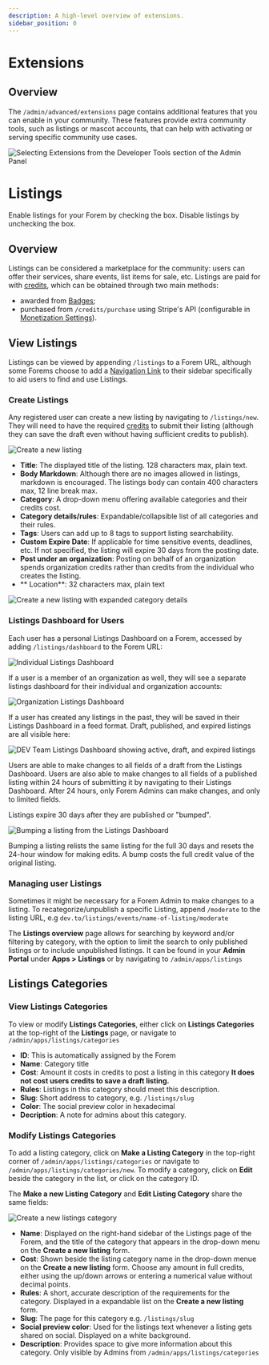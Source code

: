 ```yaml
---
description: A high-level overview of extensions.
sidebar_position: 0
---
```


# Extensions

## Overview

The `/admin/advanced/extensions` page contains additional features that you can enable in your community. These features provide extra community tools, such as listings or mascot accounts, that can help with activating or serving specific community use cases.

![Selecting Extensions from the Developer Tools section of the Admin Panel](https://raw.githubusercontent.com/forem/admin-docs/main/static/img/developerToolsExtensions.png)

# Listings

Enable listings for your Forem by checking the box. Disable listings by unchecking the box.

## Overview

Listings can be considered a marketplace for the community: users can offer their services, share events, list items for sale, etc. Listings are paid for with [credits](https://admin.forem.com/docs/advanced-customization/config/credits), which can be obtained through two main methods:

- awarded from [Badges](https://admin.forem.com/docs/forem-basics/badges);
- purchased from `/credits/purchase` using Stripe's API (configurable in [Monetization Settings](https://admin.forem.com/docs/advanced-customization/config/monetization)).

## View Listings

Listings can be viewed by appending `/listings` to a Forem URL, although some Forems choose to add a [Navigation Link](https://admin.forem.com/docs/advanced-customization/navigation-links) to their sidebar specifically to aid users to find and use Listings.

### Create Listings

Any registered user can create a new listing by navigating to `/listings/new`. They will need to have the required [credits](https://admin.forem.com/docs/advanced-customization/config/credits) to submit their listing (although they can save the draft even without having sufficient credits to publish).

![Create a new listing](https://raw.githubusercontent.com/forem/admin-docs/main/static/img/listingsCreateNew.png)

- **Title**: The displayed title of the listing. 128 characters max, plain text.
- **Body Markdown**: Although there are no images allowed in listings, markdown is encouraged. The listings body can contain 400 characters max, 12 line break max.
- **Category**: A drop-down menu offering available categories and their credits cost.
- **Category details/rules**: Expandable/collapsible list of all categories and their rules.
- **Tags**: Users can add up to 8 tags to support listing searchability.
- **Custom Expire Date**: If applicable for time sensitive events, deadlines, etc. If not specified, the listing will expire 30 days from the posting date.
- **Post under an organization**: Posting on behalf of an organization spends organization credits rather than credits from the individual who creates the listing.
- ** Location**: 32 characters max, plain text

![Create a new listing with expanded category details](https://raw.githubusercontent.com/forem/admin-docs/main/static/img/listingsCreateNewExpandCategories.png)

### Listings Dashboard for Users

Each user has a personal Listings Dashboard on a Forem, accessed by adding `/listings/dashboard` to the Forem URL:

![Individual Listings Dashboard](https://raw.githubusercontent.com/forem/admin-docs/main/static/img/listingsDashboardNoOrg.png)

If a user is a member of an organization as well, they will see a separate listings dashboard for their individual and organization accounts:

![Organization Listings Dashboard](https://raw.githubusercontent.com/forem/admin-docs/main/static/img/listingsDashboardOrg.png)

If a user has created any listings in the past, they will be saved in their Listings Dashboard in a feed format. Draft, published, and expired listings are all visible here:

![DEV Team Listings Dashboard showing active, draft, and expired listings](https://raw.githubusercontent.com/forem/admin-docs/main/static/img/listingsDashboardExpired.png)

Users are able to make changes to all fields of a draft from the Listings Dashboard. Users are also able to make changes to all fields of a published listing within 24 hours of submitting it by navigating to their Listings Dashboard. After 24 hours, only Forem Admins can make changes, and only to limited fields.

Listings expire 30 days after they are published or "bumped".

![Bumping a listing from the Listings Dashboard](https://raw.githubusercontent.com/forem/admin-docs/main/static/img/listingsBump.png)

Bumping a listing relists the same listing for the full 30 days and resets the 24-hour window for making edits. A bump costs the full credit value of the original listing.

### Managing user Listings

Sometimes it might be necessary for a Forem Admin to make changes to a listing. To recategorize/unpublish a specific Listing, append `/moderate` to the listing URL, e.g `dev.to/listings/events/name-of-listing/moderate`

The **Listings overview** page allows for searching by keyword and/or filtering by category, with the option to limit the search to only published listings or to include unpublished listings. It can be found in your **Admin Portal** under **Apps > Listings** or by navigating to `/admin/apps/listings`

## Listings Categories

### View Listings Categories

To view or modify **Listings Categories**, either click on **Listings Categories** at the top-right of the **Listings** page, or navigate to `/admin/apps/listings/categories`

- **ID**: This is automatically assigned by the Forem
- **Name**: Category title
- **Cost**: Amount it costs in credits to post a listing in this category **It does not cost users credits to save a draft listing.**
- **Rules**: Listings in this category should meet this description.
- **Slug**: Short address to category, e.g. `/listings/slug`
- **Color**: The social preview color in hexadecimal
- **Decription**: A note for admins about this category.

### Modify Listings Categories

To add a listing category, click on **Make a Listing Category** in the top-right corner of `/admin/apps/listings/categories` or navigate to `/admin/apps/listings/categories/new`. To modify a category, click on **Edit** beside the category in the list, or click on the category ID.

The **Make a new Listing Category** and **Edit Listing Category** share the same fields:

![Create a new listings category](https://raw.githubusercontent.com/forem/admin-docs/main/static/img/listingsNewCategory.png)

- **Name**: Displayed on the right-hand sidebar of the Listings page of the Forem, and the title of the category that appears in the drop-down menu on the **Create a new listing** form.
- **Cost**: Shown beside the listing category name in the drop-down menue on the **Create a new listing** form. Choose any amount in full credits, either using the up/down arrows or entering a numerical value without decimal points.
- **Rules**: A short, accurate description of the requirements for the category. Displayed in a expandable list on the **Create a new listing** form.
- **Slug**: The page for this category e.g. `/listings/slug`
- **Social preview color**: Used for the listings text whenever a listing gets shared on social. Displayed on a white background.
- **Description**: Provides space to give more information about this category. Only visible by Admins from `/admin/apps/listings/categories`

